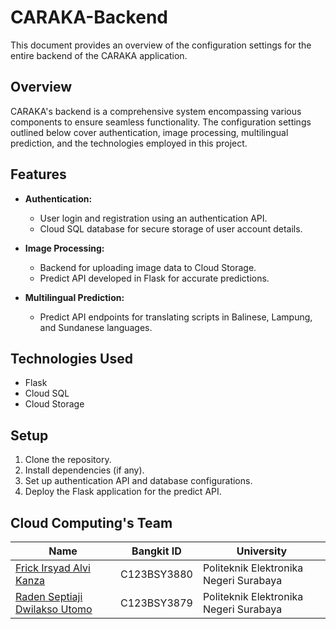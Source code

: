 # CARAKA-Backend

This document provides an overview of the configuration settings for the entire backend of the CARAKA application.

## Overview

CARAKA's backend is a comprehensive system encompassing various components to ensure seamless functionality. The configuration settings outlined below cover authentication, image processing, multilingual prediction, and the technologies employed in this project.

## Features

- **Authentication:**
  - User login and registration using an authentication API.
  - Cloud SQL database for secure storage of user account details.

- **Image Processing:**
  - Backend for uploading image data to Cloud Storage.
  - Predict API developed in Flask for accurate predictions.

- **Multilingual Prediction:**
  - Predict API endpoints for translating scripts in Balinese, Lampung, and Sundanese languages.

## Technologies Used

- Flask
- Cloud SQL
- Cloud Storage

## Setup

1. Clone the repository.
2. Install dependencies (if any).
3. Set up authentication API and database configurations.
4. Deploy the Flask application for the predict API.

## Cloud Computing's Team

|Name |Bangkit ID| University|
|-----|----------|-----------|
|<a href="https://www.linkedin.com/in/frick-alvi"> Frick Irsyad Alvi Kanza        |C123BSY3880 | Politeknik Elektronika Negeri Surabaya |
|<a href="https://www.linkedin.com/in/radenseptiaji"> Raden Septiaji Dwilakso Utomo  |C123BSY3879 | Politeknik Elektronika Negeri Surabaya |
